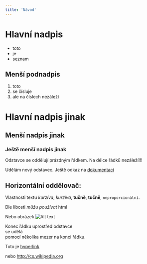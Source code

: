 ```yaml
---
title: 'Návod'
---
```


# Hlavní nadpis

-   toto
-   je
-   seznam

## Menší podnadpis

1. toto
2. se čísluje
3. ale na číslech nezáleží

# Hlavní nadpis jinak

## Menší nadpis jinak

### Ještě menší nadpis jinak

Odstavce se oddělují
prázdným řádkem. Na délce řádků nezáleží!!!

Udělám nový odstavec. Ještě odkaz na
[dokumentaci](http://daringfireball.net/projects/markdown/syntax)

## Horizontální oddělovač:

Vlastnosti textu _kurzíva_, _kurzíva_, **tučně**, **tučně**, `neproporcionální`.

<p>Dle libosti <em>můžu používat</em> html</p>

Nebo obrázek
![Alt text](https://commons.wikimedia.org/wiki/File:Markdown-mark.svg)

Konec řádku uprostřed odstavce  
se udělá  
pomocí několika mezer na konci řádku.

Toto je [hyperlink](https://cs.wikipedia.org/wiki/Hyperlink)

nebo <http://cs.wikipedia.org>
